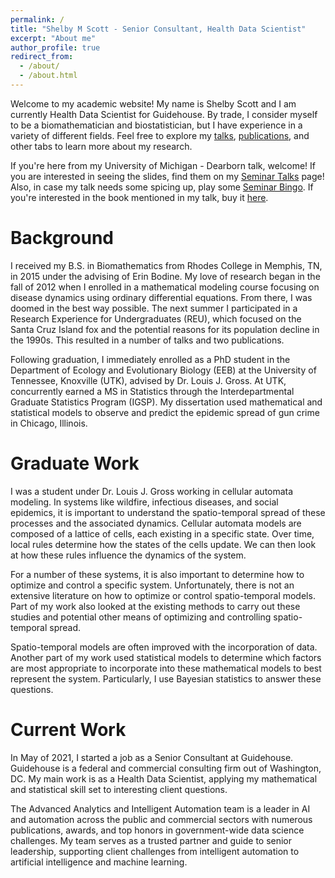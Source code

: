 ```yaml
---
permalink: /
title: "Shelby M Scott - Senior Consultant, Health Data Scientist"
excerpt: "About me"
author_profile: true
redirect_from:
  - /about/
  - /about.html
---
```


Welcome to my academic website! My name is Shelby Scott and I am currently Health Data Scientist for Guidehouse. By trade, I consider myself to be a biomathematician and biostatistician, but I have experience in a variety of different fields. Feel free to explore my [talks](https://shelbymscott.github.io/talks/), [publications](https://shelbymscott.github.io/publications/), and other tabs to learn more about my research.

If you're here from my University of Michigan - Dearborn talk, welcome! If you are interested in seeing the slides, find them on my [Seminar Talks](https://shelbymscott.github.io/SeminarTalks) page! Also, in case my talk needs some spicing up, play some [Seminar Bingo](http://phdcomics.com/documents/bingo.pdf). If you're interested in the book mentioned in my talk, buy it [here](https://bookshop.org/books/i-hate-running-and-you-can-too-how-to-get-started-keep-going-and-make-sense-of-an-irrational-passion/9781579659882).

Background
======
I received my B.S. in Biomathematics from Rhodes College in Memphis, TN, in 2015 under the advising of Erin Bodine. My love of research began in the fall of 2012 when I enrolled in a mathematical modeling course focusing on disease dynamics using ordinary differential equations. From there, I was doomed in the best way possible. The next summer I participated in a Research Experience for Undergraduates (REU), which focused on the Santa Cruz Island fox and the potential reasons for its population decline in the 1990s. This resulted in a number of talks and two publications.

Following graduation, I immediately enrolled as a PhD student in the Department of Ecology and Evolutionary Biology (EEB) at the University of Tennessee, Knoxville (UTK), advised by Dr. Louis J. Gross. At UTK, concurrently earned a MS in Statistics through the Interdepartmental Graduate Statistics Program (IGSP). My dissertation used mathematical and statistical models to observe and predict the epidemic spread of gun crime in Chicago, Illinois.

Graduate Work
======
I was a student under Dr. Louis J. Gross working in cellular automata modeling. In systems like wildfire, infectious diseases, and social epidemics, it is important to understand the spatio-temporal spread of these processes and the associated dynamics. Cellular automata models are composed of a lattice of cells, each existing in a specific state. Over time, local rules determine how the states of the cells update. We can then look at how these rules influence the dynamics of the system.

For a number of these systems, it is also important to determine how to optimize and control a specific system. Unfortunately, there is not an extensive literature on how to optimize or control spatio-temporal models. Part of my work also looked at the existing methods to carry out these studies and potential other means of optimizing and controlling spatio-temporal spread.

Spatio-temporal models are often improved with the incorporation of data. Another part of my work used statistical models to determine which factors are most appropriate to incorporate into these mathematical models to best represent the system. Particularly, I use Bayesian statistics to answer these questions.

Current Work
======
In May of 2021, I started a job as a Senior Consultant at Guidehouse. Guidehouse is a federal and commercial consulting firm out of Washington, DC. My main work is as a Health Data Scientist, applying my mathematical and statistical skill set to interesting client questions.

The Advanced Analytics and Intelligent Automation team is a leader in AI and automation across the public and commercial sectors with numerous publications, awards, and top honors in government-wide data science challenges. My team serves as a trusted partner and guide to senior leadership, supporting client challenges from intelligent automation to artificial intelligence and machine learning.
